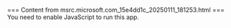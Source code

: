=== Content from msrc.microsoft.com_15e4dd1c_20250111_181253.html ===
You need to enable JavaScript to run this app.
